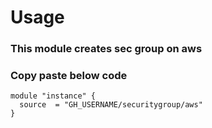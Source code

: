 # Usage
### This module creates sec group on aws 
### Copy paste below code 

```
module "instance" {
  source  = "GH_USERNAME/securitygroup/aws"
}
```
